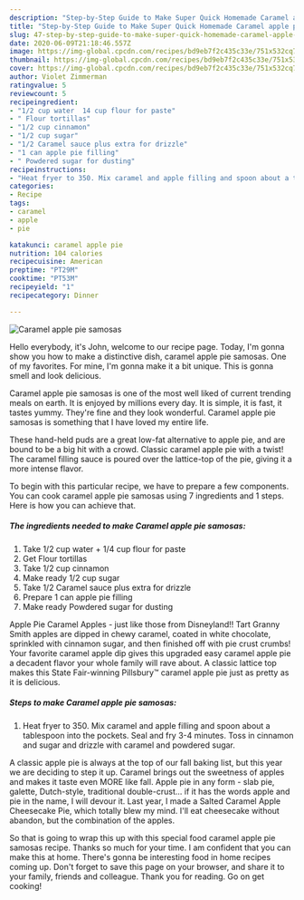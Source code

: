 ```yaml
---
description: "Step-by-Step Guide to Make Super Quick Homemade Caramel apple pie samosas"
title: "Step-by-Step Guide to Make Super Quick Homemade Caramel apple pie samosas"
slug: 47-step-by-step-guide-to-make-super-quick-homemade-caramel-apple-pie-samosas
date: 2020-06-09T21:18:46.557Z
image: https://img-global.cpcdn.com/recipes/bd9eb7f2c435c33e/751x532cq70/caramel-apple-pie-samosas-recipe-main-photo.jpg
thumbnail: https://img-global.cpcdn.com/recipes/bd9eb7f2c435c33e/751x532cq70/caramel-apple-pie-samosas-recipe-main-photo.jpg
cover: https://img-global.cpcdn.com/recipes/bd9eb7f2c435c33e/751x532cq70/caramel-apple-pie-samosas-recipe-main-photo.jpg
author: Violet Zimmerman
ratingvalue: 5
reviewcount: 5
recipeingredient:
- "1/2 cup water  14 cup flour for paste"
- " Flour tortillas"
- "1/2 cup cinnamon"
- "1/2 cup sugar"
- "1/2 Caramel sauce plus extra for drizzle"
- "1 can apple pie filling"
- " Powdered sugar for dusting"
recipeinstructions:
- "Heat fryer to 350. Mix caramel and apple filling and spoon about a tablespoon into the pockets. Seal and fry 3-4 minutes. Toss in cinnamon and sugar and drizzle with caramel and powdered sugar."
categories:
- Recipe
tags:
- caramel
- apple
- pie

katakunci: caramel apple pie 
nutrition: 104 calories
recipecuisine: American
preptime: "PT29M"
cooktime: "PT53M"
recipeyield: "1"
recipecategory: Dinner

---
```



![Caramel apple pie samosas](https://img-global.cpcdn.com/recipes/bd9eb7f2c435c33e/751x532cq70/caramel-apple-pie-samosas-recipe-main-photo.jpg)

Hello everybody, it's John, welcome to our recipe page. Today, I'm gonna show you how to make a distinctive dish, caramel apple pie samosas. One of my favorites. For mine, I'm gonna make it a bit unique. This is gonna smell and look delicious.

Caramel apple pie samosas is one of the most well liked of current trending meals on earth. It is enjoyed by millions every day. It is simple, it is fast, it tastes yummy. They're fine and they look wonderful. Caramel apple pie samosas is something that I have loved my entire life.

These hand-held puds are a great low-fat alternative to apple pie, and are bound to be a big hit with a crowd. Classic caramel apple pie with a twist! The caramel filling sauce is poured over the lattice-top of the pie, giving it a more intense flavor.


To begin with this particular recipe, we have to prepare a few components. You can cook caramel apple pie samosas using 7 ingredients and 1 steps. Here is how you can achieve that.

<!--inarticleads1-->

##### The ingredients needed to make Caramel apple pie samosas:

1. Take 1/2 cup water + 1/4 cup flour for paste
1. Get  Flour tortillas
1. Take 1/2 cup cinnamon
1. Make ready 1/2 cup sugar
1. Take 1/2 Caramel sauce plus extra for drizzle
1. Prepare 1 can apple pie filling
1. Make ready  Powdered sugar for dusting


Apple Pie Caramel Apples - just like those from Disneyland!! Tart Granny Smith apples are dipped in chewy caramel, coated in white chocolate, sprinkled with cinnamon sugar, and then finished off with pie crust crumbs! Your favorite caramel apple dip gives this upgraded easy caramel apple pie a decadent flavor your whole family will rave about. A classic lattice top makes this State Fair-winning Pillsbury™ caramel apple pie just as pretty as it is delicious. 

<!--inarticleads2-->

##### Steps to make Caramel apple pie samosas:

1. Heat fryer to 350. Mix caramel and apple filling and spoon about a tablespoon into the pockets. Seal and fry 3-4 minutes. Toss in cinnamon and sugar and drizzle with caramel and powdered sugar.


A classic apple pie is always at the top of our fall baking list, but this year we are deciding to step it up. Caramel brings out the sweetness of apples and makes it taste even MORE like fall. Apple pie in any form - slab pie, galette, Dutch-style, traditional double-crust… if it has the words apple and pie in the name, I will devour it. Last year, I made a Salted Caramel Apple Cheesecake Pie, which totally blew my mind. I&#39;ll eat cheesecake without abandon, but the combination of the apples. 

So that is going to wrap this up with this special food caramel apple pie samosas recipe. Thanks so much for your time. I am confident that you can make this at home. There's gonna be interesting food in home recipes coming up. Don't forget to save this page on your browser, and share it to your family, friends and colleague. Thank you for reading. Go on get cooking!
